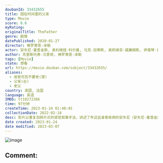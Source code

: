 ```yaml
---
doubanId: 33432655
title: 困在时间里的父亲
type: Movie
score: 8.6
myRating: 
originalTitle: TheFather
genre: 剧情
datePublished: 2020-01-27
director: 佛罗莱恩·泽勒
actor: 安东尼·霍普金斯, 奥利维娅·科尔曼, 马克·加蒂斯, 奥莉维亚·威廉姆斯, 伊莫琴·普茨, 卢夫斯·塞维尔, 阿耶莎·达尔克, 罗曼·泽勒, 雷·伯内特, 阿德南·昆迪, 斯科特·穆林斯, 布赖恩·罗杰, 艾薇·维
author: 克里斯托弗·汉普顿, 佛罗莱恩·泽勒
tags: [Movie]
state: 想看
url: https://movie.douban.com/subject/33432655/
aliases:
  - 爸爸可否不要老(港)
  - 父亲(台)
  - 老父
country: 英国, 法国
language: 英语
IMDb: tt10272386
time: 97分钟
createTime: 2023-01-24 01:48:45
collectionDate: 2022-02-18
desc: 影片以重复加碎片式的感官叙事手法，讲述了年迈且身患疾病的安东尼（安东尼·霍普金斯AnthonyHopkins饰）正在面临一项艰难的人生选择——是搬到养老院还是接受女儿寻找的新护工。在这个过程中，...
date created: 2023-01-24
date modified: 2023-03-07
---
```


![image](p2628877926.jpg)

Comment:
---
